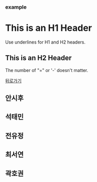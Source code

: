 ### example

This is an H1 Header  
=====  
Use underlines for H1 and H2 headers.  
  
  
This is an H2 Header  
-----  
The number of "=" or '-' doesn't matter.  

[뒤로가기](./README.md)


## 안시후


## 석태민


## 전유정


## 최서연


## 곽호권


